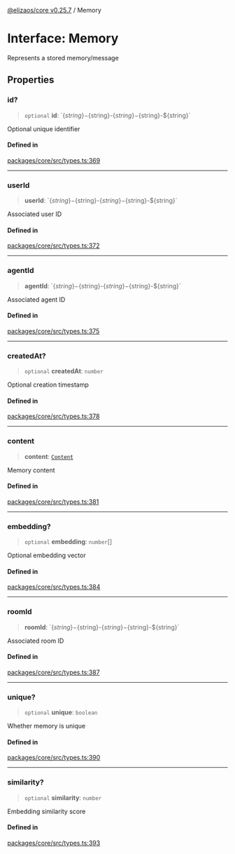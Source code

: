 [@elizaos/core v0.25.7](../index.md) / Memory

# Interface: Memory

Represents a stored memory/message

## Properties

### id?

> `optional` **id**: \`$\{string\}-$\{string\}-$\{string\}-$\{string\}-$\{string\}\`

Optional unique identifier

#### Defined in

[packages/core/src/types.ts:369](https://github.com/elizaOS/eliza/blob/main/packages/core/src/types.ts#L369)

***

### userId

> **userId**: \`$\{string\}-$\{string\}-$\{string\}-$\{string\}-$\{string\}\`

Associated user ID

#### Defined in

[packages/core/src/types.ts:372](https://github.com/elizaOS/eliza/blob/main/packages/core/src/types.ts#L372)

***

### agentId

> **agentId**: \`$\{string\}-$\{string\}-$\{string\}-$\{string\}-$\{string\}\`

Associated agent ID

#### Defined in

[packages/core/src/types.ts:375](https://github.com/elizaOS/eliza/blob/main/packages/core/src/types.ts#L375)

***

### createdAt?

> `optional` **createdAt**: `number`

Optional creation timestamp

#### Defined in

[packages/core/src/types.ts:378](https://github.com/elizaOS/eliza/blob/main/packages/core/src/types.ts#L378)

***

### content

> **content**: [`Content`](Content.md)

Memory content

#### Defined in

[packages/core/src/types.ts:381](https://github.com/elizaOS/eliza/blob/main/packages/core/src/types.ts#L381)

***

### embedding?

> `optional` **embedding**: `number`[]

Optional embedding vector

#### Defined in

[packages/core/src/types.ts:384](https://github.com/elizaOS/eliza/blob/main/packages/core/src/types.ts#L384)

***

### roomId

> **roomId**: \`$\{string\}-$\{string\}-$\{string\}-$\{string\}-$\{string\}\`

Associated room ID

#### Defined in

[packages/core/src/types.ts:387](https://github.com/elizaOS/eliza/blob/main/packages/core/src/types.ts#L387)

***

### unique?

> `optional` **unique**: `boolean`

Whether memory is unique

#### Defined in

[packages/core/src/types.ts:390](https://github.com/elizaOS/eliza/blob/main/packages/core/src/types.ts#L390)

***

### similarity?

> `optional` **similarity**: `number`

Embedding similarity score

#### Defined in

[packages/core/src/types.ts:393](https://github.com/elizaOS/eliza/blob/main/packages/core/src/types.ts#L393)
